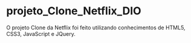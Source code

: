 # projeto_Clone_Netflix_DIO
O projeto Clone da Netflix foi feito utilizando conhecimentos de HTML5, CSS3, JavaScript e JQuery.
